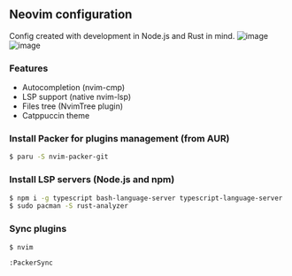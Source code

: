 ## Neovim configuration
Config created with development in Node.js and Rust in mind.
![image](https://user-images.githubusercontent.com/43048524/153890880-33c3b701-93b2-49de-95b6-f8816617f86b.png)
![image](https://user-images.githubusercontent.com/43048524/154150732-5782ba11-a2bf-412b-bf67-3af6e7a7956f.png)


### Features
- Autocompletion (nvim-cmp)
- LSP support (native nvim-lsp)
- Files tree (NvimTree plugin)
- Catppuccin theme

### Install Packer for plugins management (from AUR)
```sh
$ paru -S nvim-packer-git
```

### Install LSP servers (Node.js and npm)
```sh
$ npm i -g typescript bash-language-server typescript-language-server
$ sudo pacman -S rust-analyzer
```

### Sync plugins
```
$ nvim

:PackerSync
```

